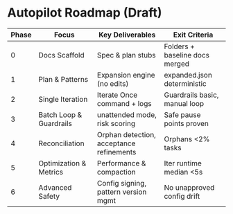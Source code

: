 # Autopilot Roadmap (Draft)

Phase | Focus | Key Deliverables | Exit Criteria
----- | ----- | ---------------- | -------------
0 | Docs Scaffold | Spec & plan stubs | Folders + baseline docs merged
1 | Plan & Patterns | Expansion engine (no edits) | expanded.json deterministic
2 | Single Iteration | Iterate Once command + logs | Guardrails basic, manual loop
3 | Batch Loop & Guardrails | unattended mode, risk scoring | Safe pause points proven
4 | Reconciliation | Orphan detection, acceptance refinements | Orphans <2% tasks
5 | Optimization & Metrics | Performance & compaction | Iter runtime median <5s
6 | Advanced Safety | Config signing, pattern version mgmt | No unapproved config drift
